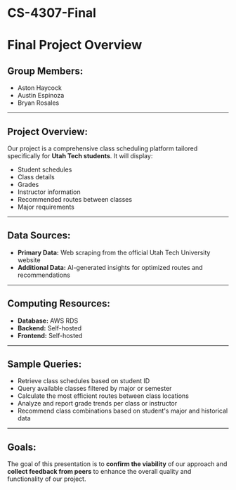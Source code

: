 # CS-4307-Final
# Final Project Overview

## Group Members:
- Aston Haycock  
- Austin Espinoza  
- Bryan Rosales  

---

## Project Overview:
Our project is a comprehensive class scheduling platform tailored specifically for **Utah Tech students**. It will display:
- Student schedules  
- Class details  
- Grades  
- Instructor information  
- Recommended routes between classes  
- Major requirements  

---

## Data Sources:
- **Primary Data:** Web scraping from the official Utah Tech University website  
- **Additional Data:** AI-generated insights for optimized routes and recommendations  

---

## Computing Resources:
- **Database:** AWS RDS  
- **Backend:** Self-hosted  
- **Frontend:** Self-hosted

---

## Sample Queries:
- Retrieve class schedules based on student ID  
- Query available classes filtered by major or semester  
- Calculate the most efficient routes between class locations  
- Analyze and report grade trends per class or instructor  
- Recommend class combinations based on student's major and historical data  

---

## Goals:
The goal of this presentation is to **confirm the viability** of our approach and **collect feedback from peers** to enhance the overall quality and functionality of our project.
